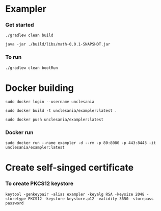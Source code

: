 # Exampler

### Get started
`./gradlew clean build`

`java -jar ./build/libs/math-0.0.1-SNAPSHOT.jar`

### To run
`./gradlew clean bootRun`

# Docker building
`sudo docker login --username unclesania`

`sudo docker build -t unclesania/exampler:latest .`

`sudo docker push unclesania/exampler:latest`

### Docker run
`sudo docker run --name exampler -d --rm -p 80:8080 -p 443:8443 -it unclesania/exampler:latest`

# Create self-singed certificate
### To create PKCS12 keystore
`keytool -genkeypair -alias exampler -keyalg RSA -keysize 2048 -storetype PKCS12 -keystore keystore.p12 -validity 3650 -storepass password`
